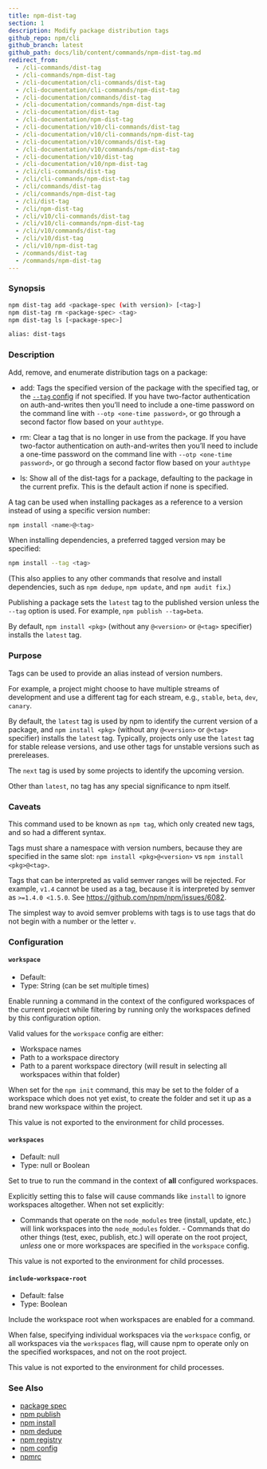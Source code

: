 ```yaml
---
title: npm-dist-tag
section: 1
description: Modify package distribution tags
github_repo: npm/cli
github_branch: latest
github_path: docs/lib/content/commands/npm-dist-tag.md
redirect_from:
  - /cli-commands/dist-tag
  - /cli-commands/npm-dist-tag
  - /cli-documentation/cli-commands/dist-tag
  - /cli-documentation/cli-commands/npm-dist-tag
  - /cli-documentation/commands/dist-tag
  - /cli-documentation/commands/npm-dist-tag
  - /cli-documentation/dist-tag
  - /cli-documentation/npm-dist-tag
  - /cli-documentation/v10/cli-commands/dist-tag
  - /cli-documentation/v10/cli-commands/npm-dist-tag
  - /cli-documentation/v10/commands/dist-tag
  - /cli-documentation/v10/commands/npm-dist-tag
  - /cli-documentation/v10/dist-tag
  - /cli-documentation/v10/npm-dist-tag
  - /cli/cli-commands/dist-tag
  - /cli/cli-commands/npm-dist-tag
  - /cli/commands/dist-tag
  - /cli/commands/npm-dist-tag
  - /cli/dist-tag
  - /cli/npm-dist-tag
  - /cli/v10/cli-commands/dist-tag
  - /cli/v10/cli-commands/npm-dist-tag
  - /cli/v10/commands/dist-tag
  - /cli/v10/dist-tag
  - /cli/v10/npm-dist-tag
  - /commands/dist-tag
  - /commands/npm-dist-tag
---
```


### Synopsis

```bash
npm dist-tag add <package-spec (with version)> [<tag>]
npm dist-tag rm <package-spec> <tag>
npm dist-tag ls [<package-spec>]

alias: dist-tags
```

### Description

Add, remove, and enumerate distribution tags on a package:

* add: Tags the specified version of the package with the specified tag,
  or the [`--tag` config](/cli/v10/using-npm/config#tag) if not specified. If you have
  two-factor authentication on auth-and-writes then you’ll need to include a
  one-time password on the command line with
  `--otp <one-time password>`, or go through a second factor flow based on your `authtype`.

* rm: Clear a tag that is no longer in use from the package. If you have
  two-factor authentication on auth-and-writes then you’ll need to include
  a one-time password on the command line with `--otp <one-time password>`,
  or go through a second factor flow based on your `authtype`

* ls: Show all of the dist-tags for a package, defaulting to the package in
  the current prefix. This is the default action if none is specified.

A tag can be used when installing packages as a reference to a version instead
of using a specific version number:

```bash
npm install <name>@<tag>
```

When installing dependencies, a preferred tagged version may be specified:

```bash
npm install --tag <tag>
```

(This also applies to any other commands that resolve and install
dependencies, such as `npm dedupe`, `npm update`, and `npm audit fix`.)

Publishing a package sets the `latest` tag to the published version unless the
`--tag` option is used. For example, `npm publish --tag=beta`.

By default, `npm install <pkg>` (without any `@<version>` or `@<tag>`
specifier) installs the `latest` tag.

### Purpose

Tags can be used to provide an alias instead of version numbers.

For example, a project might choose to have multiple streams of development
and use a different tag for each stream, e.g., `stable`, `beta`, `dev`,
`canary`.

By default, the `latest` tag is used by npm to identify the current version
of a package, and `npm install <pkg>` (without any `@<version>` or `@<tag>`
specifier) installs the `latest` tag. Typically, projects only use the
`latest` tag for stable release versions, and use other tags for unstable
versions such as prereleases.

The `next` tag is used by some projects to identify the upcoming version.

Other than `latest`, no tag has any special significance to npm itself.

### Caveats

This command used to be known as `npm tag`, which only created new tags,
and so had a different syntax.

Tags must share a namespace with version numbers, because they are
specified in the same slot: `npm install <pkg>@<version>` vs
`npm install <pkg>@<tag>`.

Tags that can be interpreted as valid semver ranges will be rejected. For
example, `v1.4` cannot be used as a tag, because it is interpreted by
semver as `>=1.4.0 <1.5.0`.  See <https://github.com/npm/npm/issues/6082>.

The simplest way to avoid semver problems with tags is to use tags that do
not begin with a number or the letter `v`.

### Configuration

#### `workspace`

* Default:
* Type: String (can be set multiple times)

Enable running a command in the context of the configured workspaces of the
current project while filtering by running only the workspaces defined by
this configuration option.

Valid values for the `workspace` config are either:

* Workspace names
* Path to a workspace directory
* Path to a parent workspace directory (will result in selecting all
  workspaces within that folder)

When set for the `npm init` command, this may be set to the folder of a
workspace which does not yet exist, to create the folder and set it up as a
brand new workspace within the project.

This value is not exported to the environment for child processes.

#### `workspaces`

* Default: null
* Type: null or Boolean

Set to true to run the command in the context of **all** configured
workspaces.

Explicitly setting this to false will cause commands like `install` to
ignore workspaces altogether. When not set explicitly:

- Commands that operate on the `node_modules` tree (install, update, etc.)
will link workspaces into the `node_modules` folder. - Commands that do
other things (test, exec, publish, etc.) will operate on the root project,
_unless_ one or more workspaces are specified in the `workspace` config.

This value is not exported to the environment for child processes.

#### `include-workspace-root`

* Default: false
* Type: Boolean

Include the workspace root when workspaces are enabled for a command.

When false, specifying individual workspaces via the `workspace` config, or
all workspaces via the `workspaces` flag, will cause npm to operate only on
the specified workspaces, and not on the root project.

This value is not exported to the environment for child processes.

### See Also

* [package spec](/cli/v10/using-npm/package-spec)
* [npm publish](/cli/v10/commands/npm-publish)
* [npm install](/cli/v10/commands/npm-install)
* [npm dedupe](/cli/v10/commands/npm-dedupe)
* [npm registry](/cli/v10/using-npm/registry)
* [npm config](/cli/v10/commands/npm-config)
* [npmrc](/cli/v10/configuring-npm/npmrc)
